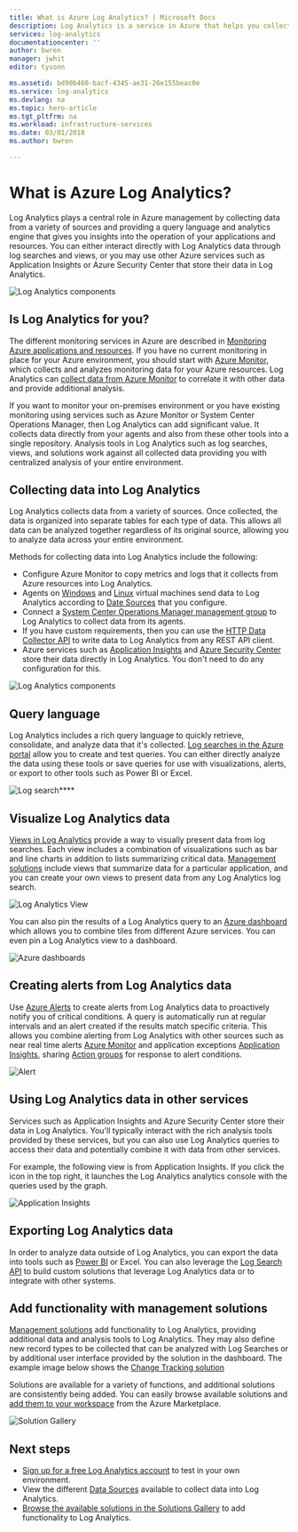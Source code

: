 ```yaml
---
title: What is Azure Log Analytics? | Microsoft Docs
description: Log Analytics is a service in Azure that helps you collect and analyze operational data generated by resources in your cloud and on-premises environment.  This article provides a brief overview of the different components of Log Analytics and links to detailed content.
services: log-analytics
documentationcenter: ''
author: bwren
manager: jwhit
editor: tysonn

ms.assetid: bd90b460-bacf-4345-ae31-26e155beac0e
ms.service: log-analytics
ms.devlang: na
ms.topic: hero-article
ms.tgt_pltfrm: na
ms.workload: infrastructure-services
ms.date: 03/01/2018
ms.author: bwren

---
```

# What is Azure Log Analytics?
Log Analytics plays a central role in Azure management by collecting data from a variety of sources and  providing a query language and analytics engine that gives you insights into the operation of your applications and resources.  You can either interact directly with Log Analytics data through log searches and views, or you may use other Azure services such as Application Insights or Azure Security Center that store their data in Log Analytics.  


![Log Analytics components](media/log-analytics-overview/overview.png)

## Is Log Analytics for you?

The different monitoring services in Azure are described in [Monitoring Azure applications and resources](../monitoring-and-diagnostics/monitoring-overview.md).  If you have no current monitoring in place for your Azure environment, you should start with [Azure Monitor](../monitoring-and-diagnostics/monitoring-overview.md), which collects and analyzes monitoring data for your Azure resources.  Log Analytics can [collect data from Azure Monitor](log-analytics-azure-storage.md) to correlate it with other data and provide additional analysis.

If you want to monitor your on-premises environment or you have existing monitoring using services such as Azure Monitor or System Center Operations Manager, then Log Analytics can add significant value.  It collects data directly from your agents and also from these other tools into a single repository.  Analysis tools in Log Analytics such as log searches, views, and solutions work against all collected data providing you with centralized analysis of your entire environment.



## Collecting data into Log Analytics
Log Analytics collects data from a variety of sources.  Once collected, the data is organized into separate tables for each type of data.  This allows all data can be analyzed together regardless of its original source, allowing you to analyze data across your entire environment.

Methods for collecting data into Log Analytics include the following:

- Configure Azure Monitor to copy metrics and logs that it collects from Azure resources into Log Analytics.
- Agents on [Windows](log-analytics-windows-agent.md) and [Linux](log-analytics-linux-agents.md) virtual machines send data to Log Analytics according to [Date Sources]() that you configure.  
- Connect a [System Center Operations Manager management group](log-analytics-om-agents.md) to Log Analytics to collect data from its agents.
- If you have custom requirements, then you can use the [HTTP Data Collector API](log-analytics-data-collector-api.md) to write data to Log Analytics from any REST API client.
- Azure services such as [Application Insights]() and [Azure Security Center]() store their data directly in Log Analytics.  You don't need to do any configuration for this.


![Log Analytics components](media/log-analytics-overview/collecting-data.png)

## Query language

Log Analytics includes a rich query language to quickly retrieve, consolidate, and analyze data that it's collected.  [Log searches in the Azure portal](log-analytics-log-search-portals.md) allow you to create and test queries.  You can either directly analyze the data using these tools or save queries for use with visualizations, alerts, or export to other tools such as Power BI or Excel.

![Log search](media/log-analytics-overview/analytics-query.png)****


## Visualize Log Analytics data

[Views in Log Analytics](log-analytics-view-designer.md) provide a way to visually present data from log searches.  Each view includes a combination of visualizations such as bar and line charts in addition to lists summarizing critical data.  [Management solutions](#add-functionality-with-management-solutions) include views that summarize data for a particular application, and you can create your own views to present data from any Log Analytics log search.

![Log Analytics View](media/log-analytics-overview/view.png)

You can also pin the results of a Log Analytics query to an [Azure dashboard](../azure-portal/azure-portal-dashboards.md) which allows you to combine tiles from different Azure services.  You can even pin a Log Analytics view to a dashboard.

![Azure dashboards](media/log-analytics-overview/dashboard.png)

## Creating alerts from Log Analytics data

Use [Azure Alerts](../monitoring-and-diagnostics/monitoring-overview-unified-alerts.md) to create alerts from Log Analytics data to proactively notify you of critical conditions.  A query is automatically run at regular intervals and an alert created if the results match specific criteria.  This allows you combine alerting from Log Analytics with other sources such as near real time alerts [Azure Monitor](../monitoring-and-diagnostics/monitoring-near-real-time-metric-alerts.md) and application exceptions [Application Insights](../application-insights/app-insights-alerts.md), sharing [Action groups]() for response to alert conditions.

![Alert](media/log-analytics-overview/alerts.png)


## Using Log Analytics data in other services
Services such as Application Insights and Azure Security Center store their data in Log Analytics.  You'll typically interact with the rich analysis tools provided by these services, but you can also use Log Analytics queries to access their data and potentially combine it with data from other services.  

For example, the following view is from Application Insights.  If you click the icon in the top right, it launches the Log Analytics analytics console with the queries used by the graph.

![Application Insights](media/log-analytics-overview/application-insights.png)


## Exporting Log Analytics data

In order to analyze data outside of Log Analytics, you can export the data into tools such as [Power BI](log-analytics-powerbi.md) or Excel.  You can also leverage the [Log Search API](log-analytics-log-search-api.md) to build custom solutions that leverage Log Analytics data or to integrate with other systems.


## Add functionality with management solutions
[Management solutions](log-analytics-add-solutions.md) add functionality to Log Analytics, providing additional data and analysis tools to Log Analytics.  They may also define new record types to be collected that can be analyzed with Log Searches or by additional user interface provided by the solution in the dashboard.  The example image below shows the [Change Tracking solution](log-analytics-change-tracking.md)

Solutions are available for a variety of functions, and additional solutions are consistently being added.  You can easily browse available solutions and [add them to your workspace](log-analytics-add-solutions.md) from the Azure Marketplace.  

![Solution Gallery](media/log-analytics-overview/solutions.png)





## Next steps
* [Sign up for a free Log Analytics account](log-analytics-get-started.md) to test in your own environment.
* View the different [Data Sources](log-analytics-data-sources.md) available to collect data into Log Analytics.
* [Browse the available solutions in the Solutions Gallery](log-analytics-add-solutions.md) to add functionality to Log Analytics.

